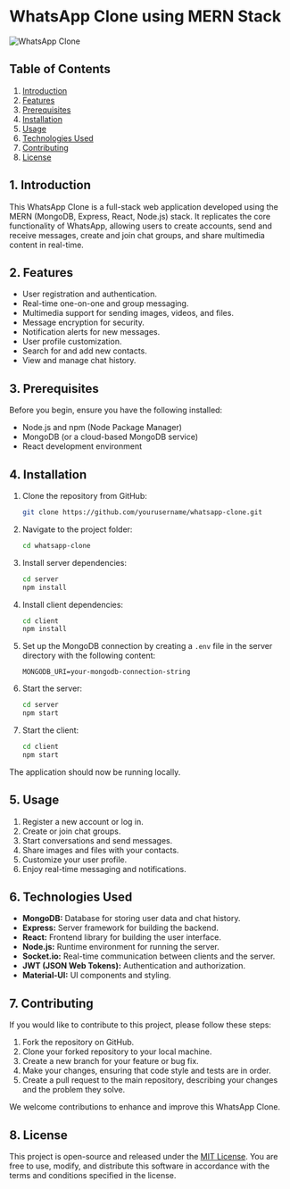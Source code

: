 # WhatsApp Clone using MERN Stack

![WhatsApp Clone](whatsapp-clone.png)

## Table of Contents

1. [Introduction](#introduction)
2. [Features](#features)
3. [Prerequisites](#prerequisites)
4. [Installation](#installation)
5. [Usage](#usage)
6. [Technologies Used](#technologies-used)
7. [Contributing](#contributing)
8. [License](#license)

## 1. Introduction

This WhatsApp Clone is a full-stack web application developed using the MERN (MongoDB, Express, React, Node.js) stack. It replicates the core functionality of WhatsApp, allowing users to create accounts, send and receive messages, create and join chat groups, and share multimedia content in real-time.

## 2. Features

- User registration and authentication.
- Real-time one-on-one and group messaging.
- Multimedia support for sending images, videos, and files.
- Message encryption for security.
- Notification alerts for new messages.
- User profile customization.
- Search for and add new contacts.
- View and manage chat history.

## 3. Prerequisites

Before you begin, ensure you have the following installed:

- Node.js and npm (Node Package Manager)
- MongoDB (or a cloud-based MongoDB service)
- React development environment

## 4. Installation

1. Clone the repository from GitHub:

   ```bash
   git clone https://github.com/yourusername/whatsapp-clone.git
   ```

2. Navigate to the project folder:

   ```bash
   cd whatsapp-clone
   ```

3. Install server dependencies:

   ```bash
   cd server
   npm install
   ```

4. Install client dependencies:

   ```bash
   cd client
   npm install
   ```

5. Set up the MongoDB connection by creating a `.env` file in the server directory with the following content:

   ```env
   MONGODB_URI=your-mongodb-connection-string
   ```

6. Start the server:

   ```bash
   cd server
   npm start
   ```

7. Start the client:

   ```bash
   cd client
   npm start
   ```

The application should now be running locally.

## 5. Usage

1. Register a new account or log in.
2. Create or join chat groups.
3. Start conversations and send messages.
4. Share images and files with your contacts.
5. Customize your user profile.
6. Enjoy real-time messaging and notifications.

## 6. Technologies Used

- **MongoDB:** Database for storing user data and chat history.
- **Express:** Server framework for building the backend.
- **React:** Frontend library for building the user interface.
- **Node.js:** Runtime environment for running the server.
- **Socket.io:** Real-time communication between clients and the server.
- **JWT (JSON Web Tokens):** Authentication and authorization.
- **Material-UI:** UI components and styling.

## 7. Contributing

If you would like to contribute to this project, please follow these steps:

1. Fork the repository on GitHub.
2. Clone your forked repository to your local machine.
3. Create a new branch for your feature or bug fix.
4. Make your changes, ensuring that code style and tests are in order.
5. Create a pull request to the main repository, describing your changes and the problem they solve.

We welcome contributions to enhance and improve this WhatsApp Clone.

## 8. License

This project is open-source and released under the [MIT License](LICENSE). You are free to use, modify, and distribute this software in accordance with the terms and conditions specified in the license.

